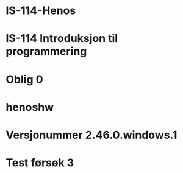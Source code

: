# IS-114-Henos
# IS-114 Introduksjon til programmering
# Oblig 0
# henoshw
# Versjonummer 2.46.0.windows.1
# Test førsøk 3 

